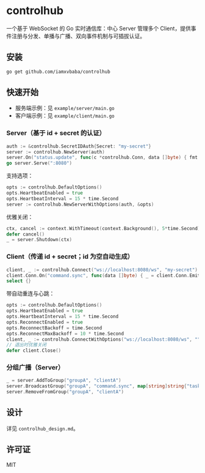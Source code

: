 # controlhub

一个基于 WebSocket 的 Go 实时通信库：中心 Server 管理多个 Client，提供事件注册与分发、单播与广播、双向事件机制与可插拔认证。

## 安装

```bash
go get github.com/iamxvbaba/controlhub
```

## 快速开始

- 服务端示例：见 `example/server/main.go`
- 客户端示例：见 `example/client/main.go`

### Server（基于 id + secret 的认证）

```go
auth := &controlhub.SecretIDAuth{Secret: "my-secret"}
server := controlhub.NewServer(auth)
server.On("status.update", func(c *controlhub.Conn, data []byte) { fmt.Println(string(data)) })
go server.Serve(":8080")
```

支持选项：

```go
opts := controlhub.DefaultOptions()
opts.HeartbeatEnabled = true
opts.HeartbeatInterval = 15 * time.Second
server := controlhub.NewServerWithOptions(auth, &opts)
```

优雅关闭：

```go
ctx, cancel := context.WithTimeout(context.Background(), 5*time.Second)
defer cancel()
_ = server.Shutdown(ctx)
```

### Client（传递 id + secret；id 为空自动生成）

```go
client, _ := controlhub.Connect("ws://localhost:8080/ws", "my-secret")
client.Conn.On("command.sync", func(data []byte) { _ = client.Conn.Emit("status.update", map[string]string{"state":"done"}) })
select {}
```

带自动重连与心跳：

```go
opts := controlhub.DefaultOptions()
opts.HeartbeatEnabled = true
opts.HeartbeatInterval = 15 * time.Second
opts.ReconnectEnabled = true
opts.ReconnectBackoff = time.Second
opts.ReconnectMaxBackoff = 10 * time.Second
client, _ := controlhub.ConnectWithOptions("ws://localhost:8080/ws", "", "my-secret", &opts)
// 退出时优雅关闭
defer client.Close()
```

### 分组广播（Server）

```go
_ = server.AddToGroup("groupA", "clientA")
server.BroadcastGroup("groupA", "command.sync", map[string]string{"task":"refresh"})
server.RemoveFromGroup("groupA", "clientA")
```

## 设计

详见 `controlhub_design.md`。

## 许可证

MIT


